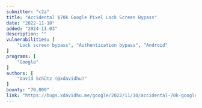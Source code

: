 ```yaml
---
submitter: "c2a"
title: "Accidental $70k Google Pixel Lock Screen Bypass"
date: "2022-11-10"
added: "2024-11-03"
description: ""
vulnerabilities: [
    "Lock screen bypass", "Authentication bypass", "Android"
]
programs: [
    "Google"
]
authors: [
    "David Schütz (@xdavidhu)"
]
bounty: "70,000"
link: "https://bugs.xdavidhu.me/google/2022/11/10/accidental-70k-google-pixel-lock-screen-bypass/"
---
```




